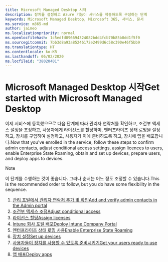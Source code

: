 ```yaml
---
title: Microsoft Managed Desktop 시작
description: 장치를 설정하고 Azure 기능이 서비스를 작동하도록 구성하는 단계
keywords: Microsoft Managed Desktop, Microsoft 365, 서비스, 문서
ms.service: m365-md
author: jaimeo
ms.localizationpriority: normal
ms.openlocfilehash: 1c5edfd096694324082bdd4fcb70b85b0dd1f5f0
ms.sourcegitcommit: 7bb3d8a93a85246172e2499d6c58c390e46f5bb9
ms.translationtype: HT
ms.contentlocale: ko-KR
ms.lasthandoff: 06/02/2020
ms.locfileid: "38020401"
---
```

# <a name="get-started-with-microsoft-managed-desktop"></a><span data-ttu-id="4a889-104">Microsoft Managed Desktop 시작</span><span class="sxs-lookup"><span data-stu-id="4a889-104">Get started with Microsoft Managed Desktop</span></span>

<span data-ttu-id="4a889-105">이제 서비스에 등록했으므로 다음 단계에 따라 관리자 연락처를 확인하고, 조건부 액세스 설정을 조정하고, 사용자에게 라이선스를 할당하며, 엔터프라이즈 상태 로밍을 설정하고, 장치를 구입하여 설정하고, 사용자가 이에 준비하도록 하고, 장치에 앱을 배포합니다.</span><span class="sxs-lookup"><span data-stu-id="4a889-105">Now that you've enrolled in the service, follow these steps to confirm admin contacts, adjust conditional access settings, assign licences to users, enable Enterprise State Roaming,  obtain and set up devices, prepare users, and deploy apps to devices.</span></span>

> [!NOTE]
> <span data-ttu-id="4a889-106">이 단계를 수행하는 것이 좋습니다. 그러나 순서는 어느 정도 조정할 수 있습니다.</span><span class="sxs-lookup"><span data-stu-id="4a889-106">This is the recommended order to follow, but you do have some flexibility in the sequence.</span></span>

1. [<span data-ttu-id="4a889-107">관리 포털에서 관리자 연락처 추가 및 확인</span><span class="sxs-lookup"><span data-stu-id="4a889-107">Add and verify admin contacts in the Admin portal</span></span>](add-admin-contacts.md)
2. [<span data-ttu-id="4a889-108">조건부 액세스 조정</span><span class="sxs-lookup"><span data-stu-id="4a889-108">Adjust conditional access</span></span>](conditional-access.md)
3. [<span data-ttu-id="4a889-109">라이선스 할당</span><span class="sxs-lookup"><span data-stu-id="4a889-109">Assign licenses</span></span>](assign-licenses.md)
4. [<span data-ttu-id="4a889-110">Intune 회사 포털 배포</span><span class="sxs-lookup"><span data-stu-id="4a889-110">Deploy Intune Company Portal</span></span>](company-portal.md)
5. [<span data-ttu-id="4a889-111">엔터프라이즈 상태 로밍 사용</span><span class="sxs-lookup"><span data-stu-id="4a889-111">Enable Enterprise State Roaming</span></span>](enterprise-state-roaming.md)
6. [<span data-ttu-id="4a889-112">장치 설정</span><span class="sxs-lookup"><span data-stu-id="4a889-112">Set up devices</span></span>](set-up-devices.md)
7. [<span data-ttu-id="4a889-113">사용자들이 장치를 사용할 수 있도록 준비시키기</span><span class="sxs-lookup"><span data-stu-id="4a889-113">Get your users ready to use devices</span></span>](get-started-devices.md)
8. [<span data-ttu-id="4a889-114">앱 배포</span><span class="sxs-lookup"><span data-stu-id="4a889-114">Deploy apps</span></span>](deploy-apps.md)
